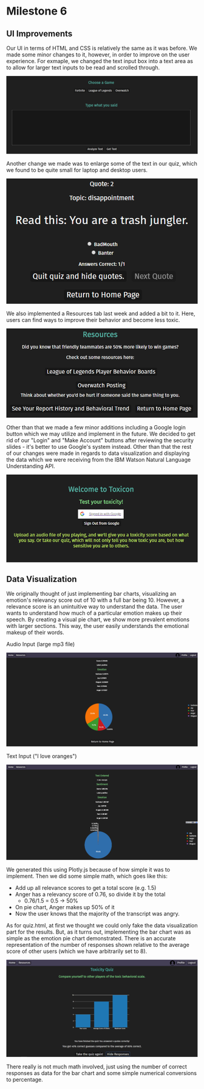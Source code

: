 # Milestone 6

## UI Improvements

Our UI in terms of HTML and CSS is relatively the same as it was before. We made some minor changes to it, however, in order to improve on the user experience. For exmaple, we changed the text input box into a text area as to allow for larger text inputs to be read and scrolled through. 

![](/m6-screenshots/larger-text-area.png)

Another change we made was to enlarge some of the text in our quiz, which we found to be quite small for laptop and desktop users. 

![](/m6-screenshots/larger-text-quiz.png)

We also implemented a Resources tab last week and added a bit to it. Here, users can find ways to improve their behavior and become less toxic.

![](/m6-screenshots/resources.png)

Other than that we made a few minor additions including a Google login button which we may utilize and implement in the future. We decided to get rid of our "Login" and "Make Account" buttons after reviewing the security slides - it's better to use Google's system instead. Other than that the rest of our changes were made in regards to data visualization and displaying the data which we were receiving from the IBM Watson Natural Language Understanding API.

![](/m6-screenshots/google-sign-in.png)

## Data Visualization

We originally thought of just implementing bar charts, visualizing an emotion's relevancy score out of 10 with a full bar being 10. However, a relevance score is an unintuitive way to understand the data. The user wants to understand how much of a particular emotion makes up their speech. By creating a visual pie chart, we show more prevalent emotions with larger sections. This way, the user easily understands the emotional makeup of their words.

Audio Input (large mp3 file)

![](/m6-screenshots/emotion-pie-chart.png)

Text Input ("I love oranges")

![](/m6-screenshots/text-visualization.png)

We generated this using Plotly.js because of how simple it was to implement. Then we did some simple math, which goes like this:
- Add up all relevance scores to get a total score (e.g. 1.5)
- Anger has a relevancy score of 0.76, so divide it by the total
  - 0.76/1.5 = 0.5 -> 50%
- On pie chart, Anger makes up 50% of it
- Now the user knows that the majority of the transcript was angry.

As for quiz.html, at first we thought we could only fake the data visualization part for the results. But, as it turns out, implementing the bar chart was as simple as the emotion pie chart demonstrated. There is an accurate representation of the number of responses shown relative to the average score of other users (which we have arbitrarily set to 8).

![](/m6-screenshots/quiz-results-visualization.PNG)

There really is not much math involved, just using the number of correct responses as data for the bar chart and some simple numerical conversions to percentage.
